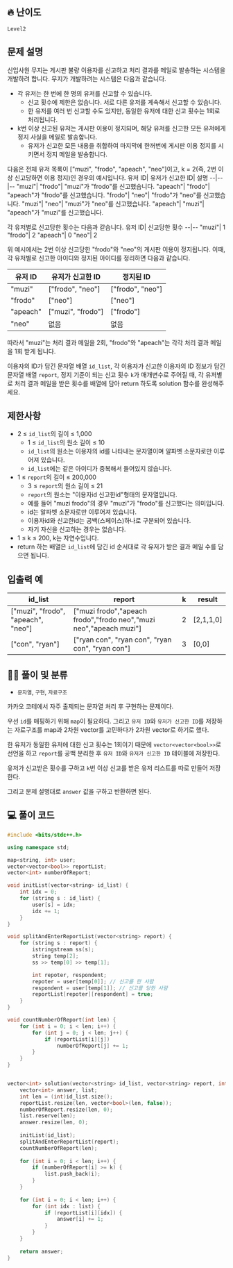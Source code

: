  ## 🔥 난이도
`Level2`

## 문제 설명
신입사원 무지는 게시판 불량 이용자를 신고하고 처리 결과를 메일로 발송하는 시스템을 개발하려 합니다. 무지가 개발하려는 시스템은 다음과 같습니다.
- 각 유저는 한 번에 한 명의 유저를 신고할 수 있습니다.
  - 신고 횟수에 제한은 없습니다. 서로 다른 유저를 계속해서 신고할 수 있습니다.
  - 한 유저를 여러 번 신고할 수도 있지만, 동일한 유저에 대한 신고 횟수는 1회로 처리됩니다.
- k번 이상 신고된 유저는 게시판 이용이 정지되며, 해당 유저를 신고한 모든 유저에게 정지 사실을 메일로 발송합니다.
  - 유저가 신고한 모든 내용을 취합하여 마지막에 한꺼번에 게시판 이용 정지를 시키면서 정지 메일을 발송합니다.

다음은 전체 유저 목록이 ["muzi", "frodo", "apeach", "neo"]이고, k = 2(즉, 2번 이상 신고당하면 이용 정지)인 경우의 예시입니다.
유저 ID| 유저가 신고한 ID|	설명
--|--|--
"muzi"|	"frodo"|	"muzi"가 "frodo"를 신고했습니다.
"apeach"|	"frodo"|	"apeach"가 "frodo"를 신고했습니다.
"frodo"|	"neo"|	"frodo"가 "neo"를 신고했습니다.
"muzi"|	"neo"|	"muzi"가 "neo"를 신고했습니다.
"apeach"|	"muzi"|	"apeach"가 "muzi"를 신고했습니다.

각 유저별로 신고당한 횟수는 다음과 같습니다.
유저 ID|	신고당한 횟수
--|--
"muzi"|	1
"frodo"|	2
"apeach"|	0
"neo"|	2

위 예시에서는 2번 이상 신고당한 "frodo"와 "neo"의 게시판 이용이 정지됩니다. 이때, 각 유저별로 신고한 아이디와 정지된 아이디를 정리하면 다음과 같습니다.

유저 ID|	유저가 신고한 ID|	정지된 ID
--|--|--
"muzi"|	["frodo", "neo"]|	["frodo", "neo"]
"frodo"	|["neo"]|	["neo"]
"apeach"|	["muzi", "frodo"]|	["frodo"]
"neo"	|없음|	없음

따라서 "muzi"는 처리 결과 메일을 2회, "frodo"와 "apeach"는 각각 처리 결과 메일을 1회 받게 됩니다.

이용자의 ID가 담긴 문자열 배열 `id_list`, 각 이용자가 신고한 이용자의 ID 정보가 담긴 문자열 배열 `report`, 정지 기준이 되는 신고 횟수 `k`가 매개변수로 주어질 때, 각 유저별로 처리 결과 메일을 받은 횟수를 배열에 담아 return 하도록 solution 함수를 완성해주세요.

## 제한사항
- 2 ≤ `id_list`의 길이 ≤ 1,000
  - 1 ≤ `id_list`의 원소 길이 ≤ 10
  - `id_list`의 원소는 이용자의 id를 나타내는 문자열이며 알파벳 소문자로만 이루어져 있습니다.
  - `id_list`에는 같은 아이디가 중복해서 들어있지 않습니다.
- 1 ≤ `report`의 길이 ≤ 200,000
  - 3 ≤ `report`의 원소 길이 ≤ 21
  - `report`의 원소는 "이용자id 신고한id"형태의 문자열입니다.
  - 예를 들어 "muzi frodo"의 경우 "muzi"가 "frodo"를 신고했다는 의미입니다.
  - id는 알파벳 소문자로만 이루어져 있습니다.
  - 이용자id와 신고한id는 공백(스페이스)하나로 구분되어 있습니다.
  - 자기 자신을 신고하는 경우는 없습니다.
- 1 ≤ k ≤ 200, k는 자연수입니다.
- return 하는 배열은 `id_list`에 담긴 id 순서대로 각 유저가 받은 결과 메일 수를 담으면 됩니다.

## 입출력 예
id_list|	report|	k	|result
--|--|--|--
["muzi", "frodo", "apeach", "neo"]|	["muzi frodo","apeach frodo","frodo neo","muzi neo","apeach muzi"]|	2	|[2,1,1,0]
["con", "ryan"]|	["ryan con", "ryan con", "ryan con", "ryan con"]|	3|	[0,0]

## ✍🏻 풀이 및 분류
- `문자열`, `구현`, `자료구조`

카카오 코테에서 자주 출제되는 문자열 처리 후 구현하는 문제이다.

우선 `id`를 매핑하기 위해 `map`이 필요하다.
그리고 `유저 ID`와 `유저가 신고한 ID`를 저장하는 자료구조를 map과 2차원 vector를 고민하다가 2차원 vector로 하기로 했다.   

한 유저가 동일한 유저에 대한 신고 횟수는 1회이기 때문에 `vector<vector<bool>>`로 선언을 하고 `report`를 공백 분리한 후 `유저 ID`와 `유저가 신고한 ID` 테이블에 저장한다.

유저가 신고받은 횟수를 구하고 `k`번 이상 신고를 받은 유저 리스트를 따로 만들어 저장한다.

그리고 문제 설명대로 `answer` 값을 구하고 반환하면 된다.

## 💻 풀이 코드
```cpp
#include <bits/stdc++.h>

using namespace std;

map<string, int> user;
vector<vector<bool>> reportList;
vector<int> numberOfReport;

void initList(vector<string> id_list) {
    int idx = 0;
    for (string s : id_list) {
        user[s] = idx;
        idx += 1;
    }
}

void splitAndEnterReportList(vector<string> report) {
    for (string s : report) {
        istringstream ss(s);
        string temp[2];
        ss >> temp[0] >> temp[1];

        int repoter, respondent;
        repoter = user[temp[0]]; // 신고를 한 사람
        respondent = user[temp[1]]; // 신고를 당한 사람
        reportList[repoter][respondent] = true;
    }
}

void countNumberOfReport(int len) {
    for (int i = 0; i < len; i++) {
        for (int j = 0; j < len; j++) {
            if (reportList[i][j])
                numberOfReport[j] += 1;
        }
    }
}


vector<int> solution(vector<string> id_list, vector<string> report, int k) {
    vector<int> answer, list;
    int len = (int)id_list.size();
    reportList.resize(len, vector<bool>(len, false));
    numberOfReport.resize(len, 0);
    list.reserve(len);
    answer.resize(len, 0);
    
    initList(id_list);
    splitAndEnterReportList(report);
    countNumberOfReport(len);
    
    for (int i = 0; i < len; i++) {
        if (numberOfReport[i] >= k) {
            list.push_back(i);
        }
    }
    
    for (int i = 0; i < len; i++) {
        for (int idx : list) {
            if (reportList[i][idx]) {
                answer[i] += 1;
            }
        }
    }
    
    return answer;
}
```